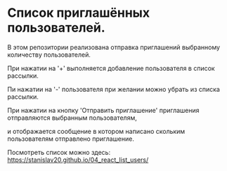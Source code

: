 # Список приглашённых пользователей. 

В этом репозитории реализована отправка приглашений выбранному количеству пользователей. 

При нажатии на '+' выполняется добавление пользователя в список рассылки. 

Пи нажатии на '-' пользователя при желании можно убрать из списка рассылки. 

При нажатии на кнопку 'Отправить приглашение' приглашения отправляются выбранным пользователям, 

и отображается сообщение в котором написано скольким пользователям отправлено приглашение. 

Посмотреть список можно здесь: https://stanislav20.github.io/04_react_list_users/
